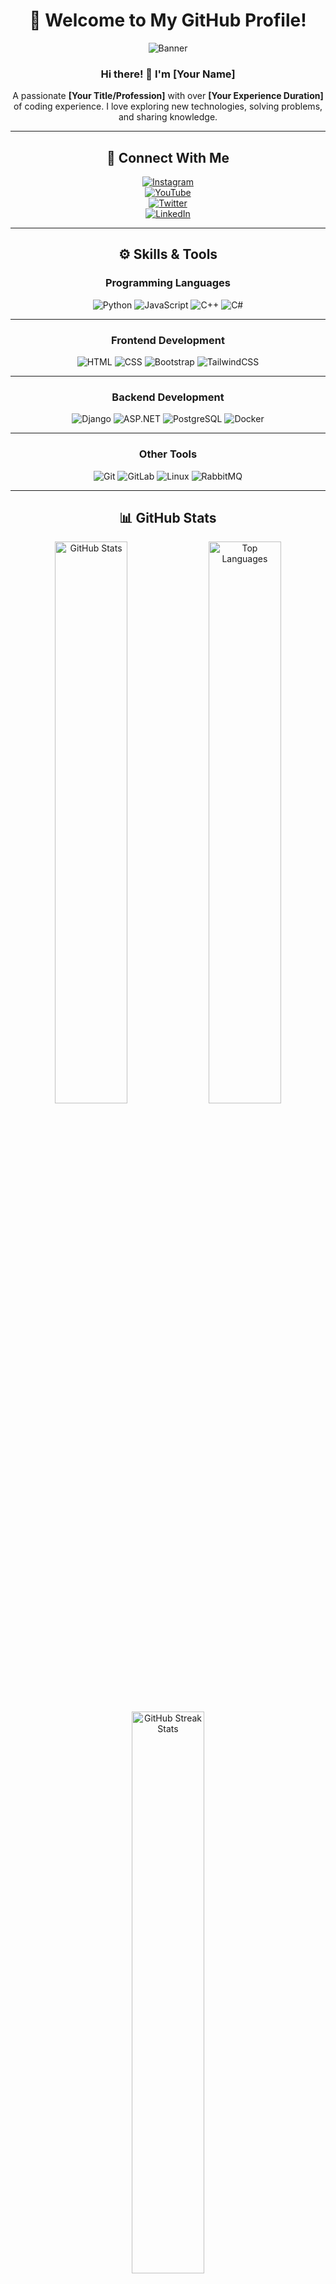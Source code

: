 <div align="center">

# 🌟 Welcome to My GitHub Profile!  

![Banner](https://via.placeholder.com/1200x300?text=Welcome+to+My+World+of+Code!)  

### Hi there! 👋 I'm **[Your Name]**  
A passionate **[Your Title/Profession]** with over **[Your Experience Duration]** of coding experience. I love exploring new technologies, solving problems, and sharing knowledge.  

---

## 🔗 **Connect With Me**  

[![Instagram](https://img.shields.io/badge/Instagram-%23E4405F.svg?style=for-the-badge&logo=instagram&logoColor=white)](https://instagram.com)  
[![YouTube](https://img.shields.io/badge/YouTube-%23FF0000.svg?style=for-the-badge&logo=youtube&logoColor=white)](https://youtube.com)  
[![Twitter](https://img.shields.io/badge/Twitter-%231DA1F2.svg?style=for-the-badge&logo=twitter&logoColor=white)](https://twitter.com)  
[![LinkedIn](https://img.shields.io/badge/LinkedIn-%230A66C2.svg?style=for-the-badge&logo=linkedin&logoColor=white)](https://linkedin.com)  

---

## ⚙️ **Skills & Tools**

### **Programming Languages**  
<div>  
  <img src="https://img.shields.io/badge/Python-%233776AB.svg?style=for-the-badge&logo=python&logoColor=white" alt="Python"/>  
  <img src="https://img.shields.io/badge/JavaScript-%23F7DF1E.svg?style=for-the-badge&logo=javascript&logoColor=black" alt="JavaScript"/>  
  <img src="https://img.shields.io/badge/C++-%2300599C.svg?style=for-the-badge&logo=cplusplus&logoColor=white" alt="C++"/>  
  <img src="https://img.shields.io/badge/C%23-%23239120.svg?style=for-the-badge&logo=csharp&logoColor=white" alt="C#"/>  
</div>  

---

### **Frontend Development**  
<div>  
  <img src="https://img.shields.io/badge/HTML-%23E34F26.svg?style=for-the-badge&logo=html5&logoColor=white" alt="HTML"/>  
  <img src="https://img.shields.io/badge/CSS-%231572B6.svg?style=for-the-badge&logo=css3&logoColor=white" alt="CSS"/>  
  <img src="https://img.shields.io/badge/Bootstrap-%237952B3.svg?style=for-the-badge&logo=bootstrap&logoColor=white" alt="Bootstrap"/>  
  <img src="https://img.shields.io/badge/TailwindCSS-%2338B2AC.svg?style=for-the-badge&logo=tailwind-css&logoColor=white" alt="TailwindCSS"/>  
</div>  

---

### **Backend Development**  
<div>  
  <img src="https://img.shields.io/badge/Django-%23092E20.svg?style=for-the-badge&logo=django&logoColor=white" alt="Django"/>  
  <img src="https://img.shields.io/badge/ASP.NET-%230081CB.svg?style=for-the-badge&logo=dotnet&logoColor=white" alt="ASP.NET"/>  
  <img src="https://img.shields.io/badge/PostgreSQL-%23336791.svg?style=for-the-badge&logo=postgresql&logoColor=white" alt="PostgreSQL"/>  
  <img src="https://img.shields.io/badge/Docker-%232496ED.svg?style=for-the-badge&logo=docker&logoColor=white" alt="Docker"/>  
</div>  

---

### **Other Tools**  
<div>  
  <img src="https://img.shields.io/badge/Git-%23F05032.svg?style=for-the-badge&logo=git&logoColor=white" alt="Git"/>  
  <img src="https://img.shields.io/badge/GitLab-%23FC6D26.svg?style=for-the-badge&logo=gitlab&logoColor=white" alt="GitLab"/>  
  <img src="https://img.shields.io/badge/Linux-%23FCC624.svg?style=for-the-badge&logo=linux&logoColor=black" alt="Linux"/>  
  <img src="https://img.shields.io/badge/RabbitMQ-%23FF6600.svg?style=for-the-badge&logo=rabbitmq&logoColor=white" alt="RabbitMQ"/>  
</div>  

---

## 📊 **GitHub Stats**  

<div>  
  <img src="https://github-readme-stats.vercel.app/api?username=your-username&show_icons=true&theme=radical" alt="GitHub Stats" width="48%"/>  
  <img src="https://github-readme-stats.vercel.app/api/top-langs/?username=your-username&layout=compact&theme=radical" alt="Top Languages" width="48%"/>  
  <img src="https://github-readme-streak-stats.herokuapp.com/?user=your-username&theme=radical" alt="GitHub Streak Stats" width="48%"/>  
</div>  

---

## 📈 **Contribution Graph**  

![Activity Graph](https://github-readme-activity-graph.cyclic.app/graph?username=your-username&theme=github-dark&hide_border=true)  

---

## ✨ **Featured Projects**  

| Project Name | Description | Technology Stack |  
|--------------|-------------|------------------|  
| [Project 1](https://github.com) | A brief description of the project. | Python, Django, Docker |  
| [Project 2](https://github.com) | Another cool project description. | JavaScript, React, Tailwind |  
| [Project 3](https://github.com) | Yet another amazing project! | C++, Linux, Redis |  

---

✨ "The best way to predict the future is to create it."  

📂 [View My Portfolio](https://example.com)  
📧 [Email Me](mailto:your-email@example.com)  

</div>
